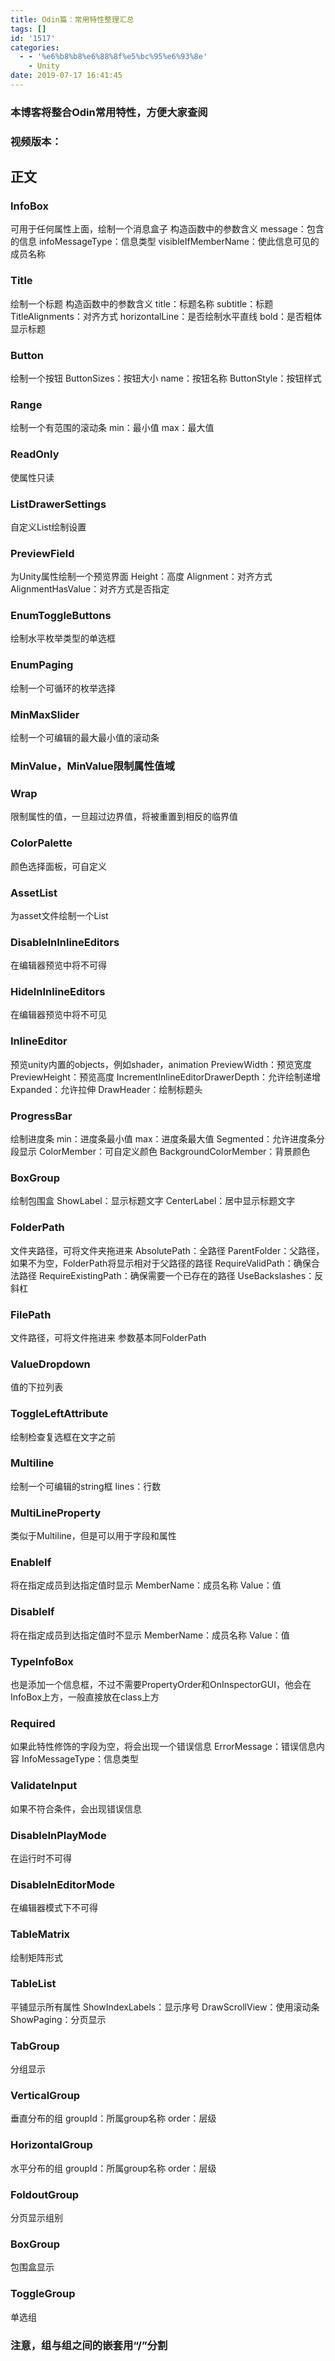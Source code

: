 ```yaml
---
title: Odin篇：常用特性整理汇总
tags: []
id: '1517'
categories:
  - - '%e6%b8%b8%e6%88%8f%e5%bc%95%e6%93%8e'
    - Unity
date: 2019-07-17 16:41:45
---
```


### 本博客将整合Odin常用特性，方便大家查阅

### 视频版本：

## 正文

### InfoBox

可用于任何属性上面，绘制一个消息盒子 构造函数中的参数含义 message：包含的信息 infoMessageType：信息类型 visibleIfMemberName：使此信息可见的成员名称

### Title

绘制一个标题 构造函数中的参数含义 title：标题名称 subtitle：标题 TitleAlignments：对齐方式 horizontalLine：是否绘制水平直线 bold：是否粗体显示标题

### Button

绘制一个按钮 ButtonSizes：按钮大小 name：按钮名称 ButtonStyle：按钮样式

### Range

绘制一个有范围的滚动条 min：最小值 max：最大值

### ReadOnly

使属性只读

### ListDrawerSettings

自定义List绘制设置

### PreviewField

为Unity属性绘制一个预览界面 Height：高度 Alignment：对齐方式 AlignmentHasValue：对齐方式是否指定

### EnumToggleButtons

绘制水平枚举类型的单选框

### EnumPaging

绘制一个可循环的枚举选择

### MinMaxSlider

绘制一个可编辑的最大最小值的滚动条

### MinValue，MinValue限制属性值域

### Wrap

限制属性的值，一旦超过边界值，将被重置到相反的临界值

### ColorPalette

颜色选择面板，可自定义

### AssetList

为asset文件绘制一个List

### DisableInInlineEditors

在编辑器预览中将不可得

### HideInInlineEditors

在编辑器预览中将不可见

### InlineEditor

预览unity内置的objects，例如shader，animation PreviewWidth：预览宽度 PreviewHeight：预览高度 IncrementInlineEditorDrawerDepth：允许绘制递增 Expanded：允许拉伸 DrawHeader：绘制标题头

### ProgressBar

绘制进度条 min：进度条最小值 max：进度条最大值 Segmented：允许进度条分段显示 ColorMember：可自定义颜色 BackgroundColorMember：背景颜色

### BoxGroup

绘制包围盒 ShowLabel：显示标题文字 CenterLabel：居中显示标题文字

### FolderPath

文件夹路径，可将文件夹拖进来 AbsolutePath：全路径 ParentFolder：父路径，如果不为空，FolderPath将显示相对于父路径的路径 RequireValidPath：确保合法路径 RequireExistingPath：确保需要一个已存在的路径 UseBackslashes：反斜杠

### FilePath

文件路径，可将文件拖进来 参数基本同FolderPath

### ValueDropdown

值的下拉列表

### ToggleLeftAttribute

绘制检查复选框在文字之前

### Multiline

绘制一个可编辑的string框 lines：行数

### MultiLineProperty

类似于Multiline，但是可以用于字段和属性

### EnableIf

将在指定成员到达指定值时显示 MemberName：成员名称 Value：值

### DisableIf

将在指定成员到达指定值时不显示 MemberName：成员名称 Value：值

### TypeInfoBox

也是添加一个信息框，不过不需要PropertyOrder和OnInspectorGUI，他会在InfoBox上方，一般直接放在class上方

### Required

如果此特性修饰的字段为空，将会出现一个错误信息 ErrorMessage：错误信息内容 InfoMessageType：信息类型

### ValidateInput

如果不符合条件，会出现错误信息

### DisableInPlayMode

在运行时不可得

### DisableInEditorMode

在编辑器模式下不可得

### TableMatrix

绘制矩阵形式

### TableList

平铺显示所有属性 ShowIndexLabels：显示序号 DrawScrollView：使用滚动条 ShowPaging：分页显示

### TabGroup

分组显示

### VerticalGroup

垂直分布的组 groupId：所属group名称 order：层级

### HorizontalGroup

水平分布的组 groupId：所属group名称 order：层级

### FoldoutGroup

分页显示组别

### BoxGroup

包围盒显示

### ToggleGroup

单选组

### 注意，组与组之间的嵌套用“/”分割